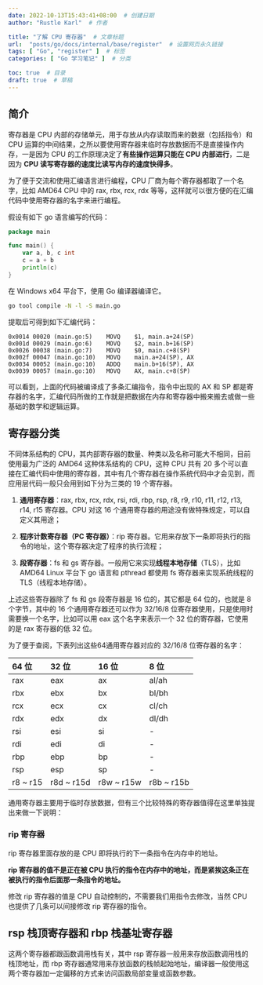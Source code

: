 ```yaml
---
date: 2022-10-13T15:43:41+08:00  # 创建日期
author: "Rustle Karl"  # 作者

title: "了解 CPU 寄存器"  # 文章标题
url:  "posts/go/docs/internal/base/register"  # 设置网页永久链接
tags: [ "Go", "register" ]  # 标签
categories: [ "Go 学习笔记" ]  # 分类

toc: true  # 目录
draft: true  # 草稿
---
```


## 简介

寄存器是 CPU 内部的存储单元，用于存放从内存读取而来的数据（包括指令）和 CPU 运算的中间结果，之所以要使用寄存器来临时存放数据而不是直接操作内存，一是因为 CPU 的工作原理决定了**有些操作运算只能在 CPU 内部进行**，二是因为 **CPU 读写寄存器的速度比读写内存的速度快得多**。

为了便于交流和使用汇编语言进行编程，CPU 厂商为每个寄存器都取了一个名字，比如 AMD64 CPU 中的 rax, rbx, rcx, rdx 等等，这样就可以很方便的在汇编代码中使用寄存器的名字来进行编程。

假设有如下 go 语言编写的代码：

```go
package main

func main() {
	var a, b, c int
	c = a + b
	println(c)
}
```

在 Windows x64 平台下，使用 Go 编译器编译它。

```bash
go tool compile -N -l -S main.go
```

提取后可得到如下汇编代码：

```
0x0014 00020 (main.go:5)	MOVQ	$1, main.a+24(SP)
0x001d 00029 (main.go:6)	MOVQ	$2, main.b+16(SP)
0x0026 00038 (main.go:7)	MOVQ	$0, main.c+8(SP)
0x002f 00047 (main.go:10)	MOVQ	main.a+24(SP), AX
0x0034 00052 (main.go:10)	ADDQ	main.b+16(SP), AX
0x0039 00057 (main.go:10)	MOVQ	AX, main.c+8(SP)
```

可以看到，上面的代码被编译成了多条汇编指令，指令中出现的 AX 和 SP 都是寄存器的名字，汇编代码所做的工作就是把数据在内存和寄存器中搬来搬去或做一些基础的数学和逻辑运算。

## 寄存器分类

不同体系结构的 CPU，其内部寄存器的数量、种类以及名称可能大不相同，目前使用最为广泛的 AMD64 这种体系结构的 CPU，这种 CPU 共有 20 多个可以直接在汇编代码中使用的寄存器，其中有几个寄存器在操作系统代码中才会见到，而应用层代码一般只会用到如下分为三类的 19 个寄存器。

1. **通用寄存器**：rax, rbx, rcx, rdx, rsi, rdi, rbp, rsp, r8, r9, r10, r11, r12, r13, r14, r15 寄存器。CPU 对这 16 个通用寄存器的用途没有做特殊规定，可以自定义其用途；

2. **程序计数寄存器（PC 寄存器）**：rip 寄存器。它用来存放下一条即将执行的指令的地址，这个寄存器决定了程序的执行流程；

3. **段寄存器**：fs 和 gs 寄存器。一般用它来实现**线程本地存储**（TLS），比如 AMD64 Linux 平台下 go 语言和 pthread 都使用 fs 寄存器来实现系统线程的 TLS（线程本地存储）。

上述这些寄存器除了 fs 和 gs 段寄存器是 16 位的，其它都是 64 位的，也就是 8 个字节，其中的 16 个通用寄存器还可以作为 32/16/8 位寄存器使用，只是使用时需要换一个名字，比如可以用 eax 这个名字来表示一个 32 位的寄存器，它使用的是 rax 寄存器的低 32 位。

为了便于查阅，下表列出这些64通用寄存器对应的 32/16/8 位寄存器的名字：

| 64 位 | 32 位 | 16 位 | 8 位 |
| :----- | :------- | :------- | :------- |
| rax | eax | ax | al/ah |
| rbx | ebx | bx | bl/bh |
| rcx | ecx | cx | cl/ch |
| rdx | edx | dx | dl/dh |
| rsi | esi | si | - |
| rdi | edi | di | - |
| rbp | ebp | bp | - |
| rsp | esp | sp | - |
| r8 ~ r15 | r8d ~ r15d | r8w ~ r15w | r8b ~ r15b |

通用寄存器主要用于临时存放数据，但有三个比较特殊的寄存器值得在这里单独提出来做一下说明：

### rip 寄存器

rip 寄存器里面存放的是 CPU 即将执行的下一条指令在内存中的地址。

**rip 寄存器的值不是正在被 CPU 执行的指令在内存中的地址，而是紧挨这条正在被执行的指令后面那一条指令的地址。**

修改 rip 寄存器的值是 CPU 自动控制的，不需要我们用指令去修改，当然 CPU 也提供了几条可以间接修改 rip 寄存器的指令。

## rsp 栈顶寄存器和 rbp 栈基址寄存器

这两个寄存器都跟函数调用栈有关，其中 rsp 寄存器一般用来存放函数调用栈的栈顶地址，而 rbp 寄存器通常用来存放函数的栈帧起始地址，编译器一般使用这两个寄存器加一定偏移的方式来访问函数局部变量或函数参数。

```go

```
